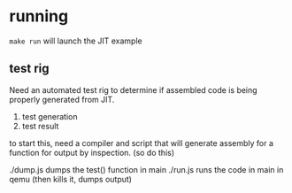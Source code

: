 # running

`make run` will launch the JIT example

## test rig

Need an automated test rig to determine if assembled code is being properly generated from JIT.
1) test generation
2) test result

to start this, need a compiler and script that will generate assembly for a function for output by inspection.
(so do this)

./dump.js dumps the test() function in main
./run.js runs the code in main in qemu (then kills it, dumps output)